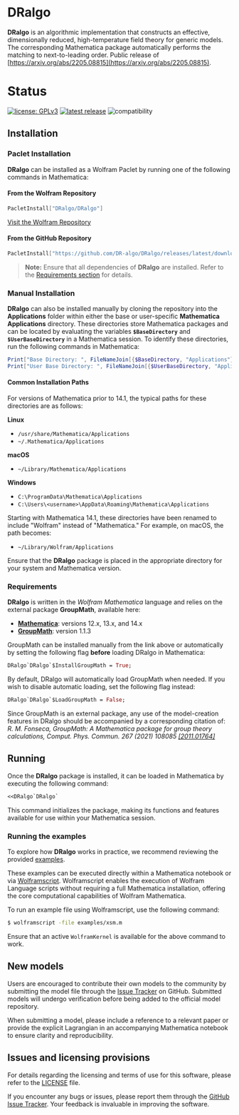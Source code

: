 # DRalgo

**DRalgo** is an algorithmic implementation that constructs an effective,
dimensionally reduced, high-temperature field theory for generic models.
The corresponding Mathematica package automatically performs the matching to next-to-leading order. 
Public release of
[https://arxiv.org/abs/2205.08815](https://arxiv.org/abs/2205.08815).

# Status

[![license: GPLv3](https://img.shields.io/badge/license-GPLv3-brightgreen.svg)](https://github.com/DR-algo/DRalgo/blob/master/LICENSE)
[![latest release](https://img.shields.io/github/release/DR-algo/DRalgo.svg)](https://github.com/DR-algo/DRalgo/releases)
![compatibility](https://img.shields.io/badge/Mathematica-12.x_13.x_14.x-brightgreen.svg)

## Installation

### Paclet Installation

**DRalgo** can be installed as a Wolfram Paclet by running one of the following commands in Mathematica:

#### From the Wolfram Repository
```mathematica
PacletInstall["DRalgo/DRalgo"]
```
[Visit the Wolfram Repository](https://resources.wolframcloud.com/PacletRepository/resources/DRalgo/DRalgo/)

#### From the GitHub Repository
```mathematica
PacletInstall["https://github.com/DR-algo/DRalgo/releases/latest/download/DRalgo.paclet"]
```

> **Note:** Ensure that all dependencies of **DRalgo** are installed. Refer to the [Requirements section](#requirements) for details.

### Manual Installation

**DRalgo** can also be installed manually by cloning the repository into the **Applications** folder within either the base or user-specific **Mathematica Applications** directory. These directories store Mathematica packages and can be located by evaluating the variables **`$BaseDirectory`** and **`$UserBaseDirectory`** in a Mathematica session. To identify these directories, run the following commands in Mathematica:

```mathematica
Print["Base Directory: ", FileNameJoin[{$BaseDirectory, "Applications"}]]
Print["User Base Directory: ", FileNameJoin[{$UserBaseDirectory, "Applications"}]]
```

#### Common Installation Paths

For versions of Mathematica prior to 14.1, the typical paths for these directories are as follows:

**Linux**
- `/usr/share/Mathematica/Applications`
- `~/.Mathematica/Applications`

**macOS**
- `~/Library/Mathematica/Applications`

**Windows**
- `C:\ProgramData\Mathematica\Applications`
- `C:\Users\<username>\AppData\Roaming\Mathematica\Applications`

Starting with Mathematica 14.1, these directories have been renamed to include "Wolfram" instead of "Mathematica." For example, on macOS, the path becomes:

- `~/Library/Wolfram/Applications`

Ensure that the **DRalgo** package is placed in the appropriate directory for your system and Mathematica version.

### Requirements

**DRalgo** is written in the *Wolfram Mathematica* language and relies on the external package **GroupMath**, available here:  

- [**Mathematica**](https://www.wolfram.com/mathematica/): versions 12.x, 13.x, and 14.x  
- [**GroupMath**](https://renatofonseca.net/groupmath): version 1.1.3

GroupMath can be installed manually from the link above or automatically by setting the following flag **before** loading DRalgo in Mathematica:
```mathematica
DRalgo`DRalgo`$InstallGroupMath = True;
```
By default, DRalgo will automatically load GroupMath when needed.
If you wish to disable automatic loading, set the following flag instead:
```mathematica
DRalgo`DRalgo`$LoadGroupMath = False;
```

Since GroupMath is an external package, any use of the model-creation features
in DRalgo should be accompanied by a corresponding citation of:
*R. M. Fonseca, GroupMath: A Mathematica package for group theory calculations,
Comput. Phys. Commun. 267 (2021) 108085 [[2011.01764]](https://arxiv.org/abs/2011.01764)*

## Running

Once the **DRalgo** package is installed, it can be loaded in Mathematica by executing the following command:

```mathematica
<<DRalgo`DRalgo`
```

This command initializes the package, making its functions and features available for use within your Mathematica session.

### Running the examples

To explore how **DRalgo** works in practice, we recommend reviewing the provided [examples](https://github.com/DR-algo/DRalgo/tree/main/examples).

These examples can be executed directly within a Mathematica notebook or via [Wolframscript](https://www.wolfram.com/wolframscript/). Wolframscript enables the execution of Wolfram Language scripts without requiring a full Mathematica installation, offering the core computational capabilities of Wolfram Mathematica.

To run an example file using Wolframscript, use the following command:

```bash
$ wolframscript -file examples/xsm.m
```

Ensure that an active `WolframKernel` is available for the above command to work.

## New models
Users are encouraged to contribute their own models to the community by submitting the model file through the [Issue Tracker](https://github.com/DR-algo/DRalgo/issues) on GitHub. Submitted models will undergo verification before being added to the official model repository. 

When submitting a model, please include a reference to a relevant paper or provide the explicit Lagrangian in an accompanying Mathematica notebook to ensure clarity and reproducibility.

## Issues and licensing provisions
For details regarding the licensing and terms of use for this software, please refer to the [LICENSE](LICENSE) file.  

If you encounter any bugs or issues, please report them through the [GitHub Issue Tracker](https://github.com/DR-algo/DRalgo/issues). Your feedback is invaluable in improving the software.
